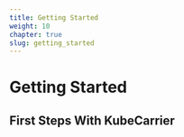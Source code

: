 ```yaml
---
title: Getting Started
weight: 10
chapter: true
slug: getting_started
---
```


# Getting Started
## First Steps With KubeCarrier
